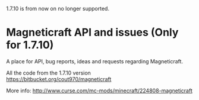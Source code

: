 1.7.10 is from now on no longer supported.
# Magneticraft API and issues (Only for 1.7.10)
A place for API, bug reports, ideas and requests regarding Magneticraft.

All the code from the 1.7.10 version https://bitbucket.org/cout970/magneticraft 

More info: http://www.curse.com/mc-mods/minecraft/224808-magneticraft 
